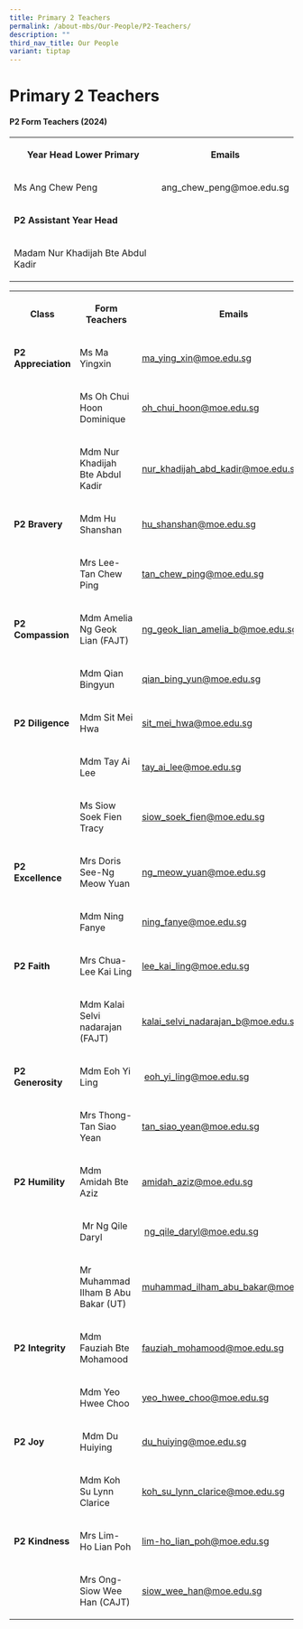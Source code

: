 ```yaml
---
title: Primary 2 Teachers
permalink: /about-mbs/Our-People/P2-Teachers/
description: ""
third_nav_title: Our People
variant: tiptap
---
```

<h1><strong>Primary 2 Teachers</strong></h1>
<h4><strong>P2 Form Teachers (2024)</strong></h4>
<table style="minWidth: 50px">
<colgroup>
<col>
<col>
</colgroup>
<tbody>
<tr>
<th rowspan="1" colspan="1">
<p>Year Head Lower Primary</p>
</th>
<th rowspan="1" colspan="1">
<p>Emails</p>
</th>
</tr>
<tr>
<td rowspan="1" colspan="1">
<p>Ms Ang Chew Peng</p>
</td>
<td rowspan="1" colspan="1">
<p>ang_chew_peng@moe.edu.sg</p>
</td>
</tr>
<tr>
<td rowspan="1" colspan="1">
<p><strong>P2 Assistant Year Head</strong>
</p>
</td>
<td rowspan="1" colspan="1">
<p></p>
</td>
</tr>
<tr>
<td rowspan="1" colspan="1">
<p>Madam Nur Khadijah Bte Abdul Kadir</p>
</td>
<td rowspan="1" colspan="1">
<p></p>
</td>
</tr>
</tbody>
</table>
<p></p>
<table style="minWidth: 75px">
<colgroup>
<col>
<col>
<col>
</colgroup>
<tbody>
<tr>
<th rowspan="1" colspan="1">
<p>Class</p>
</th>
<th rowspan="1" colspan="1">
<p>Form Teachers</p>
</th>
<th rowspan="1" colspan="1">
<p>Emails</p>
</th>
</tr>
<tr>
<td rowspan="1" colspan="1">
<p><strong>P2 Appreciation</strong>
</p>
</td>
<td rowspan="1" colspan="1">
<p>Ms Ma Yingxin</p>
</td>
<td rowspan="1" colspan="1">
<p><a href="mailto:ma_ying_xin@moe.edu.sg" rel="noopener noreferrer nofollow" target="_blank">ma_ying_xin@moe.edu.sg</a>
</p>
</td>
</tr>
<tr>
<td rowspan="1" colspan="1">
<p></p>
</td>
<td rowspan="1" colspan="1">
<p>Ms Oh Chui Hoon Dominique</p>
</td>
<td rowspan="1" colspan="1">
<p><a href="mailto:oh_chui_hoon@moe.edu.sg" rel="noopener noreferrer nofollow" target="_blank">oh_chui_hoon@moe.edu.sg</a>
</p>
</td>
</tr>
<tr>
<td rowspan="1" colspan="1">
<p></p>
</td>
<td rowspan="1" colspan="1">
<p>Mdm Nur Khadijah Bte Abdul Kadir&nbsp;&nbsp;</p>
</td>
<td rowspan="1" colspan="1">
<p><a href="mailto:nur_khadijah_abd_kadir@moe.edu.sg" rel="noopener noreferrer nofollow" target="_blank">nur_khadijah_abd_kadir@moe.edu.sg</a>
</p>
</td>
</tr>
<tr>
<td rowspan="1" colspan="1">
<p><strong>P2 Bravery</strong>
</p>
</td>
<td rowspan="1" colspan="1">
<p>Mdm Hu Shanshan</p>
</td>
<td rowspan="1" colspan="1">
<p><a href="mailto:hu_shanshan@moe.edu.sg" rel="noopener noreferrer nofollow" target="_blank">hu_shanshan@moe.edu.sg</a>
</p>
</td>
</tr>
<tr>
<td rowspan="1" colspan="1">
<p></p>
</td>
<td rowspan="1" colspan="1">
<p>Mrs Lee-Tan Chew Ping</p>
</td>
<td rowspan="1" colspan="1">
<p><a href="mailto:tan_chew_ping@moe.edu.sg" rel="noopener noreferrer nofollow" target="_blank">tan_chew_ping@moe.edu.sg</a>
</p>
</td>
</tr>
<tr>
<td rowspan="1" colspan="1">
<p><strong>P2 Compassion</strong>
</p>
</td>
<td rowspan="1" colspan="1">
<p>Mdm Amelia Ng Geok Lian (FAJT)</p>
</td>
<td rowspan="1" colspan="1">
<p><a href="mailto:ng_geok_lian_amelia_b@moe.edu.sg" rel="noopener noreferrer nofollow" target="_blank">ng_geok_lian_amelia_b@moe.edu.sg</a>
</p>
</td>
</tr>
<tr>
<td rowspan="1" colspan="1">
<p></p>
</td>
<td rowspan="1" colspan="1">
<p>Mdm Qian Bingyun</p>
</td>
<td rowspan="1" colspan="1">
<p><a href="mailto:qian_bing_yun@moe.edu.sg" rel="noopener noreferrer nofollow" target="_blank">qian_bing_yun@moe.edu.sg</a>
</p>
</td>
</tr>
<tr>
<td rowspan="1" colspan="1">
<p><strong>P2 Diligence</strong>
</p>
</td>
<td rowspan="1" colspan="1">
<p>Mdm Sit Mei Hwa</p>
</td>
<td rowspan="1" colspan="1">
<p><a href="mailto:sit_mei_hwa@moe.edu.sg" rel="noopener noreferrer nofollow" target="_blank">sit_mei_hwa@moe.edu.sg</a>
</p>
</td>
</tr>
<tr>
<td rowspan="1" colspan="1">
<p></p>
</td>
<td rowspan="1" colspan="1">
<p>Mdm Tay Ai Lee</p>
</td>
<td rowspan="1" colspan="1">
<p><a href="mailto:tay_ai_lee@moe.edu.sg" rel="noopener noreferrer nofollow" target="_blank">tay_ai_lee@moe.edu.sg</a>
</p>
</td>
</tr>
<tr>
<td rowspan="1" colspan="1">
<p></p>
</td>
<td rowspan="1" colspan="1">
<p>Ms Siow Soek Fien Tracy</p>
</td>
<td rowspan="1" colspan="1">
<p><a href="mailto:siow_soek_fien@moe.edu.sg" rel="noopener noreferrer nofollow" target="_blank">siow_soek_fien@moe.edu.sg</a>
</p>
</td>
</tr>
<tr>
<td rowspan="1" colspan="1">
<p><strong>P2 Excellence</strong>
</p>
</td>
<td rowspan="1" colspan="1">
<p>Mrs Doris See-Ng Meow Yuan</p>
</td>
<td rowspan="1" colspan="1">
<p><a href="mailto:ng_meow_yuan@moe.edu.sg" rel="noopener noreferrer nofollow" target="_blank">ng_meow_yuan@moe.edu.sg</a>
</p>
</td>
</tr>
<tr>
<td rowspan="1" colspan="1">
<p></p>
</td>
<td rowspan="1" colspan="1">
<p>Mdm Ning Fanye</p>
</td>
<td rowspan="1" colspan="1">
<p><a href="mailto:ning_fanye@moe.edu.sg" rel="noopener noreferrer nofollow" target="_blank">ning_fanye@moe.edu.sg</a>
</p>
</td>
</tr>
<tr>
<td rowspan="1" colspan="1">
<p><strong>P2 Faith</strong>
</p>
</td>
<td rowspan="1" colspan="1">
<p>Mrs Chua-Lee Kai Ling</p>
</td>
<td rowspan="1" colspan="1">
<p><a href="mailto:lee_kai_ling@moe.edu.sg" rel="noopener noreferrer nofollow" target="_blank">lee_kai_ling@moe.edu.sg</a>&nbsp;&nbsp;</p>
</td>
</tr>
<tr>
<td rowspan="1" colspan="1">
<p></p>
</td>
<td rowspan="1" colspan="1">
<p>Mdm Kalai Selvi nadarajan (FAJT)</p>
</td>
<td rowspan="1" colspan="1">
<p><a href="mailto:kalai_selvi_nadarajan_b@moe.edu.sg" rel="noopener noreferrer nofollow" target="_blank">kalai_selvi_nadarajan_b@moe.edu.sg</a>
</p>
</td>
</tr>
<tr>
<td rowspan="1" colspan="1">
<p><strong>P2 Generosity</strong>
</p>
</td>
<td rowspan="1" colspan="1">
<p>Mdm Eoh Yi Ling</p>
</td>
<td rowspan="1" colspan="1">
<p>&nbsp;<a href="mailto:eoh_yi_ling@moe.edu.sg" rel="noopener noreferrer nofollow" target="_blank">eoh_yi_ling@moe.edu.sg</a>&nbsp;&nbsp;&nbsp;</p>
</td>
</tr>
<tr>
<td rowspan="1" colspan="1">
<p></p>
</td>
<td rowspan="1" colspan="1">
<p>Mrs Thong-Tan Siao Yean</p>
</td>
<td rowspan="1" colspan="1">
<p><a href="mailto:tan_siao_yean@moe.edu.sg" rel="noopener noreferrer nofollow" target="_blank">tan_siao_yean@moe.edu.sg</a>
</p>
</td>
</tr>
<tr>
<td rowspan="1" colspan="1">
<p><strong>P2 Humility</strong>
</p>
</td>
<td rowspan="1" colspan="1">
<p>Mdm Amidah Bte Aziz&nbsp;&nbsp;&nbsp;</p>
</td>
<td rowspan="1" colspan="1">
<p><a href="mailto:amidah_aziz@moe.edu.sg" rel="noopener noreferrer nofollow" target="_blank">amidah_aziz@moe.edu.sg</a>&nbsp;</p>
</td>
</tr>
<tr>
<td rowspan="1" colspan="1">
<p></p>
</td>
<td rowspan="1" colspan="1">
<p>&nbsp;Mr Ng Qile Daryl&nbsp;</p>
</td>
<td rowspan="1" colspan="1">
<p>&nbsp;<a href="mailto:ng_qile_daryl@moe.edu.sg" rel="noopener noreferrer nofollow" target="_blank">ng_qile_daryl@moe.edu.sg</a>
</p>
</td>
</tr>
<tr>
<td rowspan="1" colspan="1">
<p></p>
</td>
<td rowspan="1" colspan="1">
<p>Mr Muhammad IIham B Abu Bakar (UT)</p>
</td>
<td rowspan="1" colspan="1">
<p><a href="mailto:muhammad_ilham_abu_bakar@moe.edu.sg" rel="noopener noreferrer nofollow" target="_blank">muhammad_ilham_abu_bakar@moe.edu.sg</a>
</p>
</td>
</tr>
<tr>
<td rowspan="1" colspan="1">
<p><strong>P2 Integrity</strong>
</p>
</td>
<td rowspan="1" colspan="1">
<p>Mdm Fauziah Bte Mohamood&nbsp;&nbsp;</p>
</td>
<td rowspan="1" colspan="1">
<p><a href="mailto:fauziah_mohamood@moe.edu.sg" rel="noopener noreferrer nofollow" target="_blank">fauziah_mohamood@moe.edu.sg</a>&nbsp;&nbsp;</p>
</td>
</tr>
<tr>
<td rowspan="1" colspan="1">
<p></p>
</td>
<td rowspan="1" colspan="1">
<p>Mdm Yeo Hwee Choo&nbsp;</p>
</td>
<td rowspan="1" colspan="1">
<p><a href="mailto:yeo_hwee_choo@moe.edu.sg" rel="noopener noreferrer nofollow" target="_blank">yeo_hwee_choo@moe.edu.sg</a>&nbsp;</p>
</td>
</tr>
<tr>
<td rowspan="1" colspan="1">
<p><strong>P2 Joy</strong>
</p>
</td>
<td rowspan="1" colspan="1">
<p>&nbsp;Mdm Du Huiying</p>
</td>
<td rowspan="1" colspan="1">
<p><a href="mailto:du_huiying@moe.edu.sg" rel="noopener noreferrer nofollow" target="_blank">du_huiying@moe.edu.sg</a>&nbsp;&nbsp;&nbsp;&nbsp;&nbsp;</p>
</td>
</tr>
<tr>
<td rowspan="1" colspan="1">
<p></p>
</td>
<td rowspan="1" colspan="1">
<p>Mdm Koh Su Lynn Clarice&nbsp;</p>
</td>
<td rowspan="1" colspan="1">
<p><a href="mailto:koh_su_lynn_clarice@moe.edu.sg" rel="noopener noreferrer nofollow" target="_blank">koh_su_lynn_clarice@moe.edu.sg</a>&nbsp;&nbsp;&nbsp;&nbsp;&nbsp;</p>
</td>
</tr>
<tr>
<td rowspan="1" colspan="1">
<p><strong>P2 Kindness</strong>
</p>
</td>
<td rowspan="1" colspan="1">
<p>Mrs Lim- Ho Lian Poh</p>
</td>
<td rowspan="1" colspan="1">
<p><a href="mailto:lim-ho_lian_poh@moe.edu.sg" rel="noopener noreferrer nofollow" target="_blank">lim-ho_lian_poh@moe.edu.sg</a>
</p>
</td>
</tr>
<tr>
<td rowspan="1" colspan="1">
<p></p>
</td>
<td rowspan="1" colspan="1">
<p>Mrs Ong-Siow Wee Han (CAJT)</p>
</td>
<td rowspan="1" colspan="1">
<p><a href="mailto:siow_wee_han@moe.edu.sg" rel="noopener noreferrer nofollow" target="_blank">siow_wee_han@moe.edu.sg</a>
</p>
</td>
</tr>
</tbody>
</table>
<p></p>
